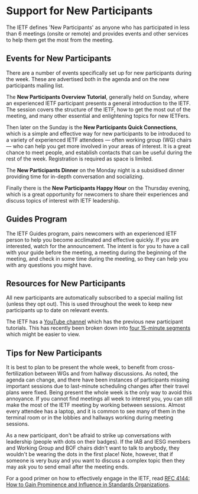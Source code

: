 # <a id="newparticipants">Support for New Participants</a>
The IETF defines 'New Participants' as anyone who has participated in less than 6 meetings (onsite or remote) and provides events and other services to help them get the most from the meeting.

## <a id="newparticipantevents">Events for New Participants</a>
There are a number of events specifically set up for new participants during the week.  These are advertised both in the agenda and on the new participants mailing list.

The **New Participants Overview Tutorial**, generally held on Sunday, where an experienced IETF participant presents a general introduction to the IETF. The session covers the structure of the IETF, how to get the most out of the meeting, and many other essential and enlightening topics for new IETFers.  

Then later on the Sunday is the **New Participants Quick Connections**, which is a simple and effective way for new participants to be introduced to a variety of experienced IETF attendees — often working group (WG) chairs — who can help you get more involved in your areas of interest.  It is a great chance to meet people, and establish contacts that can be useful during the rest of the week. Registration is required as space is limited.

The **New Participants Dinner** on the Monday night is a subsidised dinner providing time for in-depth conversation and socializing.

Finally there is the **New Participants Happy Hour** on the Thursday evening, which is a great opportunity for newcomers to share their experiences and discuss topics of interest with IETF leadership.

## <a id="guides">Guides Program</a>
The IETF Guides program, pairs newcomers with an experienced IETF person to help you become acclimated and effective quickly.  If you are interested, watch for the announcement. The intent is for you to have a call with your guide before the meeting, a meeting during the beginning of the meeting, and check in some time during the meeting, so they can help you with any questions you might have.

## <a id="newparticipantresources">Resources for New Participants</a>
All new participants are automatically subscribed to a special mailing list (unless they opt out).  This is used throughout the week to keep new participants up to date on relevant events.

The IETF has a [YouTube channel](https://www.youtube.com/user/ietf) which has the previous new participant tutorials. This has recently been broken down into [four 15-minute segments](https://www.youtube.com/playlist?list=PLC86T-6ZTP5hFWNekiZYEYwEqVWB-cwfr) which might be easier to view.

## <a id="newparticipanttips">Tips for New Participants</a>
It is best to plan to be present the whole week, to benefit from cross-fertilization between WGs and from hallway discussions. As noted, the agenda can change, and there have been instances of participants missing important sessions due to last-minute scheduling changes after their travel plans were fixed. Being present the whole week is the only way to avoid this annoyance.  If you cannot find meetings all week to interest you, you can still make the most of the IETF meeting by working between sessions. Almost every attendee has a laptop, and it is common to see many of them in the terminal room or in the lobbies and hallways working during meeting sessions. 

As a new participant, don't be afraid to strike up conversations with leadership (people with dots on their badges). If the IAB and IESG members and Working Group and BOF chairs didn't want to talk to anybody, they wouldn't be wearing the dots in the first place! Note, however, that if someone is very busy and you want to discuss a complex topic then they may ask you to send email after the meeting ends.

For a good primer on how to effectively engage in the IETF, read [RFC 4144: How to Gain Prominence and Influence in Standards Organizations](https://www.rfc-editor.org/info/rfc4144).